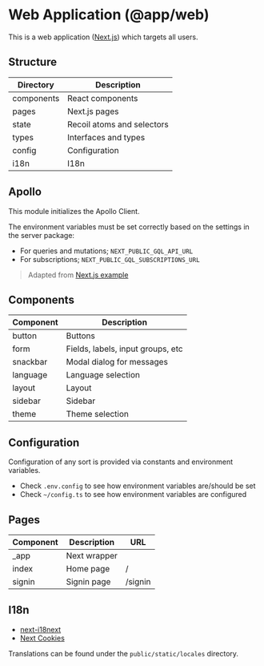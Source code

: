 # Web Application (@app/web)

This is a web application ([Next.js](https://nextjs.org/)) which targets all users.

## Structure

| Directory  | Description                |
| ---------- | -------------------------- |
| components | React components           |
| pages      | Next.js pages              |
| state      | Recoil atoms and selectors |
| types      | Interfaces and types       |
| config     | Configuration              |
| i18n       | I18n                       |

## Apollo

This module initializes the Apollo Client.

The environment variables must be set correctly based on the settings in the server package:

- For queries and mutations; `NEXT_PUBLIC_GQL_API_URL`
- For subscriptions; `NEXT_PUBLIC_GQL_SUBSCRIPTIONS_URL`

> Adapted from [Next.js example](https://github.com/vercel/next.js/tree/canary/examples/with-apollo)

## Components

| Component | Description                       |
| --------- | --------------------------------- |
| button    | Buttons                           |
| form      | Fields, labels, input groups, etc |
| snackbar  | Modal dialog for messages         |
| language  | Language selection                |
| layout    | Layout                            |
| sidebar   | Sidebar                           |
| theme     | Theme selection                   |

## Configuration

Configuration of any sort is provided via constants and environment variables.

- Check `.env.config` to see how environment variables are/should be set
- Check `~/config.ts` to see how environment variables are configured

## Pages

| Component | Description  | URL     |
| --------- | ------------ | ------- |
| \_app     | Next wrapper |
| index     | Home page    | /       |
| signin    | Signin page  | /signin |

## I18n

- [next-i18next](https://github.com/isaachinman/next-i18next)
- [Next Cookies](https://github.com/matthewmueller/next-cookies)

Translations can be found under the `public/static/locales` directory.
